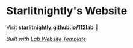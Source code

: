
# Starlitnightly's Website

Visit **[starlitnightly.github.io/112lab](https://starlitnightly.github.io/112lab)** 🚀

_Built with [Lab Website Template](https://greene-lab.gitbook.io/lab-website-template-docs)_

